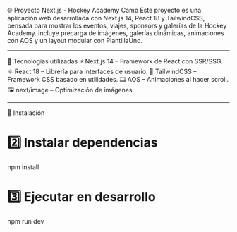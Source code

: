 🌐 Proyecto Next.js - Hockey Academy Camp
Este proyecto es una aplicación web desarrollada con Next.js 14, React 18 y TailwindCSS, pensada para mostrar los eventos, viajes, sponsors y galerías de la Hockey Academy.
Incluye precarga de imágenes, galerías dinámicas, animaciones con AOS y un layout modular con PlantillaUno.

---

🚀 Tecnologías utilizadas
⚡ Next.js 14 – Framework de React con SSR/SSG.
⚛️ React 18 – Librería para interfaces de usuario.
🎨 TailwindCSS – Framework CSS basado en utilidades.
🎞️ AOS – Animaciones al hacer scroll.
🖼️ next/image – Optimización de imágenes.

---

🚀 Instalación
# 2️⃣ Instalar dependencias
npm install

# 3️⃣ Ejecutar en desarrollo
npm run dev